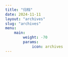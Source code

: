 ```yaml
---
title: "归档"
date: 2024-11-11
layout: "archives"
slug: "archives"
menu:
    main:
        weight: -70
        params: 
            icon: archives
---
```

